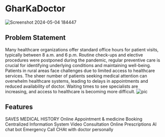 # GharKaDoctor
![Screenshot 2024-05-04 184447](https://github.com/PranjaliBhardwaj/GharKaDoctor/assets/146981751/d438c966-463a-4277-83ee-6f04f1ef64c9)

## Problem Statement
Many healthcare organizations offer standard office hours for patient visits, typically between 8 a.m. and 6 p.m.
Routine check-ups and elective procedures were postponed during the pandemic, regular preventive care is crucial for identifying underlying conditions and maintaining well-being.
Patients in rural areas face challenges due to limited access to healthcare services.
The sheer number of patients seeking medical attention can overwhelm healthcare systems, leading to delays in appointments and reduced availability of doctor.
Waiting times to see specialists are increasing, and access to healthcare is becoming more difficult.
![pic](https://github.com/PranjaliBhardwaj/GharKaDoctor/assets/146981751/4baf9eb2-0ed8-4cbf-b7a8-ab55b41cca2b)

## Features
SAVES MEDICAL HISTORY
Online Appointment & medicine Booking
Centralized Information System
Video Consultation
Online Prescriptions
AI chat bot
Emergency Call
CHAt with doctor personally
